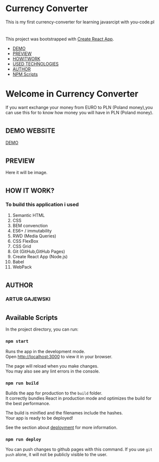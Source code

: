 # Currency Converter
This is my first currency-converter for learning javasrcipt with you-code.pl

#
This project was bootstrapped with [Create React App](https://github.com/facebook/create-react-app).

- [DEMO]()
- [PREVIEW]()
- [HOWITWORK]()
- [USED TECHNOLOGIES]()
- [AUTHOR]()
- [NPM Scripts]()
#
# Welcome in Currency Converter
If you want exchange your money from EURO to PLN (Poland money),you can use this for to know how money you will have in PLN (Poland money). 
#
## DEMO WEBSITE
[DEMO]()

#
## PREVIEW
Here it will be image.
#
## HOW IT WORK?
### To build this application i used

1.  Semantic HTML
2.  CSS
3.  BEM convenction
4.  ES6+ / immutability
5.  RWD (Media Queries)
6.  CSS FlexBox
7.  CSS Grid
8.  Git (GitHub,GitHub Pages)
9.  Create React App (Node.js)
10. Babel
11. WebPack
#
## AUTHOR
### ARTUR GAJEWSKI
#
## Available Scripts

In the project directory, you can run:

### `npm start`

Runs the app in the development mode.\
Open [http://localhost:3000](http://localhost:3000) to view it in your browser.

The page will reload when you make changes.\
You may also see any lint errors in the console.

### `npm run build`

Builds the app for production to the `build` folder.\
It correctly bundles React in production mode and optimizes the build for the best performance.

The build is minified and the filenames include the hashes.\
Your app is ready to be deployed!

See the section about [deployment](https://facebook.github.io/create-react-app/docs/deployment) for more information.

### `npm run deploy`

You can push changes to github pages with this command. If you use `git push` alone, it will not be publicly visible to the user.
#